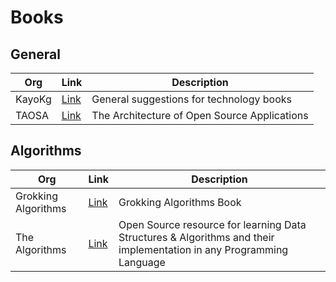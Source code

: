# Books

## General

| Org | Link | Description |
|-----|------|-------------|
| KayoKg | [Link](https://github.com/KAYOKG/BibliotecaDev) | General suggestions for technology books |
| TAOSA | [Link](https://aosabook.org/) | The Architecture of Open Source Applications |

## Algorithms

| Org | Link | Description |
|-----|------|-------------|
| Grokking Algorithms | [Link](https://github.com/egonSchiele/grokking_algorithms) | Grokking Algorithms Book |
| The Algorithms | [Link](https://github.com/TheAlgorithms) | Open Source resource for learning Data Structures & Algorithms and their implementation in any Programming Language |
